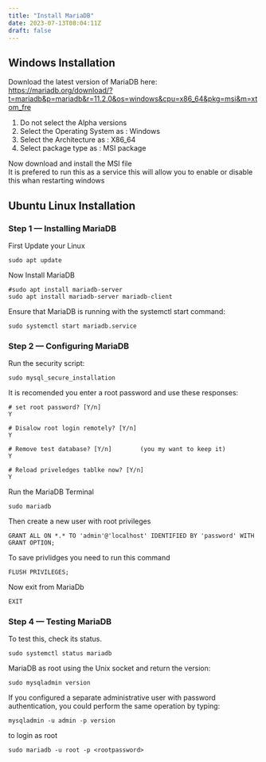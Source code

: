 ```yaml
---
title: "Install MariaDB"
date: 2023-07-13T08:04:11Z
draft: false
---
```


## Windows Installation
Download the latest version of MariaDB here: \
https://mariadb.org/download/?t=mariadb&p=mariadb&r=11.2.0&os=windows&cpu=x86_64&pkg=msi&m=xtom_fre

1. Do not select the Alpha versions
2. Select the Operating System as : Windows
3. Select the Architecture as : X86_64
4. Select package type as : MSI package

Now download and install the MSI file \
It is prefered to run this as a service this will allow you to enable or disable this whan restarting windows


## Ubuntu Linux Installation
### Step 1 — Installing MariaDB
First Update your Linux
```
sudo apt update
```

Now Install MariaDB
```
#sudo apt install mariadb-server
sudo apt install mariadb-server mariadb-client 
```

Ensure that MariaDB is running with the systemctl start command:
```
sudo systemctl start mariadb.service
```
### Step 2 — Configuring MariaDB
Run the security script:
```
sudo mysql_secure_installation
```
It is recomended you enter a root password and use these responses:
```
# set root password? [Y/n]
Y

# Disalow root login remotely? [Y/n]
Y

# Remove test database? [Y/n]        (you my want to keep it)
Y

# Reload priveledges tablke now? [Y/n]
Y

```

Run the MariaDB Terminal
```
sudo mariadb 
```

Then create a new user with root privileges 
```
GRANT ALL ON *.* TO 'admin'@'localhost' IDENTIFIED BY 'password' WITH GRANT OPTION;

```

To save privlidges you need to run this command
```
FLUSH PRIVILEGES;
```

Now exit from MariaDb
```
EXIT
```
### Step 4 — Testing MariaDB
To test this, check its status.
```
sudo systemctl status mariadb
```

MariaDB as root using the Unix socket and return the version:
```
sudo mysqladmin version
```

If you configured a separate administrative user with password authentication, you could perform the same operation by typing:
```
mysqladmin -u admin -p version
```

to login as root
```
sudo mariadb -u root -p <rootpassword>
```
